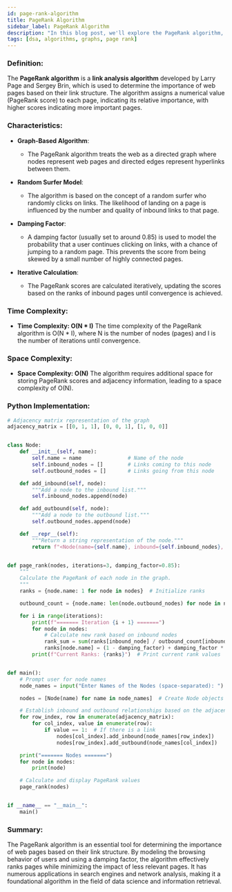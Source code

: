 ```yaml
---
id: page-rank-algorithm
title: PageRank Algorithm
sidebar_label: PageRank Algorithm
description: "In this blog post, we'll explore the PageRank algorithm, a method used to rank web pages based on their link structure."
tags: [dsa, algorithms, graphs, page rank]
---
```


### Definition:

The **PageRank algorithm** is a **link analysis algorithm** developed by Larry Page and Sergey Brin, which is used to determine the importance of web pages based on their link structure. The algorithm assigns a numerical value (PageRank score) to each page, indicating its relative importance, with higher scores indicating more important pages.

### Characteristics:

- **Graph-Based Algorithm**:
  - The PageRank algorithm treats the web as a directed graph where nodes represent web pages and directed edges represent hyperlinks between them. 

- **Random Surfer Model**:
  - The algorithm is based on the concept of a random surfer who randomly clicks on links. The likelihood of landing on a page is influenced by the number and quality of inbound links to that page.

- **Damping Factor**:
  - A damping factor (usually set to around 0.85) is used to model the probability that a user continues clicking on links, with a chance of jumping to a random page. This prevents the score from being skewed by a small number of highly connected pages.

- **Iterative Calculation**:
  - The PageRank scores are calculated iteratively, updating the scores based on the ranks of inbound pages until convergence is achieved.

### Time Complexity:

- **Time Complexity: O(N * I)**
  The time complexity of the PageRank algorithm is O(N * I), where N is the number of nodes (pages) and I is the number of iterations until convergence.

### Space Complexity:

- **Space Complexity: O(N)**
  The algorithm requires additional space for storing PageRank scores and adjacency information, leading to a space complexity of O(N).

### Python Implementation:

```python
# Adjacency matrix representation of the graph
adjacency_matrix = [[0, 1, 1], [0, 0, 1], [1, 0, 0]]


class Node:
    def __init__(self, name):
        self.name = name               # Name of the node
        self.inbound_nodes = []        # Links coming to this node
        self.outbound_nodes = []       # Links going from this node

    def add_inbound(self, node):
        """Add a node to the inbound list."""
        self.inbound_nodes.append(node)

    def add_outbound(self, node):
        """Add a node to the outbound list."""
        self.outbound_nodes.append(node)

    def __repr__(self):
        """Return a string representation of the node."""
        return f"<Node(name={self.name}, inbound={self.inbound_nodes}, outbound={self.outbound_nodes})>"


def page_rank(nodes, iterations=3, damping_factor=0.85):
    """
    Calculate the PageRank of each node in the graph.
    """
    ranks = {node.name: 1 for node in nodes}  # Initialize ranks

    outbound_count = {node.name: len(node.outbound_nodes) for node in nodes}  # Count of outbound links

    for i in range(iterations):
        print(f"======= Iteration {i + 1} =======")
        for node in nodes:
            # Calculate new rank based on inbound nodes
            rank_sum = sum(ranks[inbound_node] / outbound_count[inbound_node] for inbound_node in node.inbound_nodes)
            ranks[node.name] = (1 - damping_factor) + damping_factor * rank_sum
        print(f"Current Ranks: {ranks}")  # Print current rank values


def main():
    # Prompt user for node names
    node_names = input("Enter Names of the Nodes (space-separated): ").split()

    nodes = [Node(name) for name in node_names]  # Create Node objects

    # Establish inbound and outbound relationships based on the adjacency matrix
    for row_index, row in enumerate(adjacency_matrix):
        for col_index, value in enumerate(row):
            if value == 1:  # If there is a link
                nodes[col_index].add_inbound(node_names[row_index])
                nodes[row_index].add_outbound(node_names[col_index])

    print("======= Nodes =======")
    for node in nodes:
        print(node)

    # Calculate and display PageRank values
    page_rank(nodes)


if __name__ == "__main__":
    main()
```

### Summary:

The PageRank algorithm is an essential tool for determining the importance of web pages based on their link structure. By modeling the browsing behavior of users and using a damping factor, the algorithm effectively ranks pages while minimizing the impact of less relevant pages. It has numerous applications in search engines and network analysis, making it a foundational algorithm in the field of data science and information retrieval.
